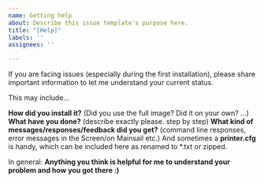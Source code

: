 ```yaml
---
name: Getting help
about: Describe this issue template's purpose here.
title: "[Help]"
labels: ''
assignees: ''

---
```


If you are facing issues (especially during the first installation), please share important information to let me understand your current status.

This may include...

**How did you install it?** (Did you use the full image? Did it on your own? ...)
**What have you done?** (describe exactly please. step by step)
**What kind of messages/responses/feedback did you get?** (command line responses, error messages in the Screen/on Mainsail etc.)
And sometimes a **printer.cfg** is handy, which can be included here as renamed to *.txt or zipped.

In general: 
**Anything you think is helpful for me to understand your problem and how you got there :)**

